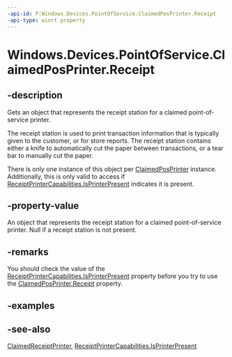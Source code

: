 ----api-id: P:Windows.Devices.PointOfService.ClaimedPosPrinter.Receipt
-api-type: winrt property
---<!-- Property syntaxpublic Windows.Devices.PointOfService.ClaimedReceiptPrinter Receipt { get; }--># Windows.Devices.PointOfService.ClaimedPosPrinter.Receipt## -descriptionGets an object that represents the receipt station for a claimed point-of-service printer.The receipt station is used to print transaction information that is typically given to the customer, or for store reports. The receipt station contains either a knife to automatically cut the paper between transactions, or a tear bar to manually cut the paper.There is only one instance of this object per [ClaimedPosPrinter](claimedposprinter.md) instance. Additionally, this is only valid to access if [ReceiptPrinterCapabilities.IsPrinterPresent](receiptprintercapabilities_isprinterpresent.md) indicates it is present.## -property-valueAn object that represents the receipt station for a claimed point-of-service printer. Null if a receipt station is not present.## -remarksYou should check the value of the [ReceiptPrinterCapabilities.IsPrinterPresent](receiptprintercapabilities_isprinterpresent.md) property before you try to use the [ClaimedPosPrinter.Receipt](claimedposprinter_receipt.md) property.## -examples## -see-also[ClaimedReceiptPrinter](claimedreceiptprinter.md), [ReceiptPrinterCapabilities.IsPrinterPresent](receiptprintercapabilities_isprinterpresent.md)